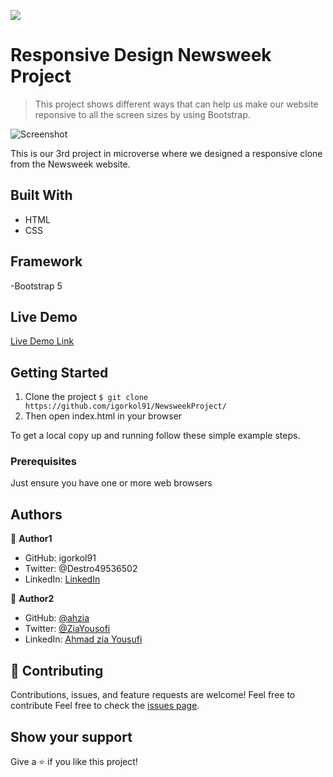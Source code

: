 ![](https://img.shields.io/badge/Microverse-blueviolet) 
 
# Responsive Design Newsweek Project

> This project shows different ways that can help us make our website reponsive to all the screen sizes by using Bootstrap.

![Screenshot](./app_screenshot.png)

This is our 3rd project in microverse where we designed a responsive clone from the Newsweek website.

## Built With

- HTML
- CSS

## Framework

-Bootstrap 5

## Live Demo

[Live Demo Link](https://igorkol91.github.io/NewsweekProject/)


## Getting Started

1. Clone the project 
  `$ git clone https://github.com/igorkol91/NewsweekProject/`
2. Then open index.html in your browser

To get a local copy up and running follow these simple example steps.

### Prerequisites

Just ensure you have one or more web browsers

## Authors

:bust_in_silhouette: **Author1**

- GitHub: igorkol91
- Twitter: @Destro49536502
- LinkedIn: [LinkedIn](https://linkedin.com/in/linkedinhandle)

:bust_in_silhouette: **Author2**

- GitHub: [@ahzia](https://github.com/ahzia)
- Twitter: [@ZiaYousofi](https://twitter.com/ZiaYousofi)
- LinkedIn: [Ahmad zia Yousufi](https://https://www.linkedin.com/in/ah-ziayosfi)

## :handshake: Contributing

Contributions, issues, and feature requests are welcome!
Feel free to contribute 
Feel free to check the [issues page](https://github.com/igorkol91/NewsweekProject/issues/1).

## Show your support

Give a ⭐️ if you like this project!



